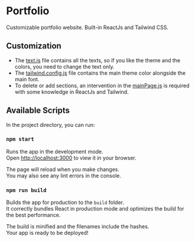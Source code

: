 # Portfolio
Customizable portfolio website. Built-in ReactJs and Tailwind CSS. 

## Customization
- The [text.js]( "src/text.js) file contains all the texts, so if you like the theme and the colors, you need to change the text only.
- The [tailwind.config.js]("tailwind.config.js") file contains the main theme color alongside the main font.
- To delete or add sections, an intervention in the [mainPage.js]("src/mainPage.js) is required with some knowledge in ReactJs and Tailwind.

## Available Scripts

In the project directory, you can run:

### `npm start`

Runs the app in the development mode.\
Open [http://localhost:3000](http://localhost:3000) to view it in your browser.

The page will reload when you make changes.\
You may also see any lint errors in the console.

### `npm run build`

Builds the app for production to the `build` folder.\
It correctly bundles React in production mode and optimizes the build for the best performance.

The build is minified and the filenames include the hashes.\
Your app is ready to be deployed!

